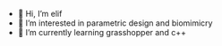 - 👋 Hi, I’m elif
- 👀 I’m interested in parametric design and biomimicry
- 🌱 I’m currently learning grasshopper and c++


<!---
elifgozelle/elifgozelle is a ✨ special ✨ repository because its `README.md` (this file) appears on your GitHub profile.
You can click the Preview link to take a look at your changes.
--->

